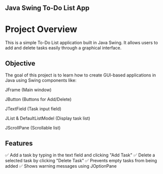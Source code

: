 ## Java Swing To-Do List App
# Project Overview
This is a simple To-Do List application built in Java Swing.
It allows users to add and delete tasks easily through a graphical interface.

## Objective
The goal of this project is to learn how to create GUI-based applications in Java using Swing components like:

JFrame (Main window)

JButton (Buttons for Add/Delete)

JTextField (Task input field)

JList & DefaultListModel (Display task list)

JScrollPane (Scrollable list)

## Features
✅ Add a task by typing in the text field and clicking "Add Task"
✅ Delete a selected task by clicking "Delete Task"
✅ Prevents empty tasks from being added
✅ Shows warning messages using JOptionPane
